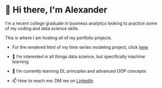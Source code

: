 # 👋 Hi there, I'm Alexander

I'm a recent college graduate in business analytics looking to practice some of my coding and data science skills.

This is where I am hosting all of my portfolio projects.
- For the rendered html of my time series modeling project, click [here](https://fortmaad.github.io/class_project/FinalProject.html)

- 👀 I’m interested in all things data science, but specifically machine learning
- 🌱 I’m currently learning DL principles and advanced OOP concepts
- 📫 How to reach me: DM me on [LinkedIn](https://www.linkedin.com/in/alexanderfortman/)

<!---
fortmaad/fortmaad is a ✨ special ✨ repository because its `README.md` (this file) appears on your GitHub profile.
You can click the Preview link to take a look at your changes.
--->
